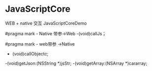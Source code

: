 # JavaScriptCore
WEB + native  交互
JavaScriptCoreDemo

#pragma mark - Native 带参->Web
-(void)callJs；


#pragma mark -  web带参 ->Native
- (void)callObjectc;

-(void)getJson:(NSString *)jsStr;
-(void)getArray:(NSArray *)cararray;

